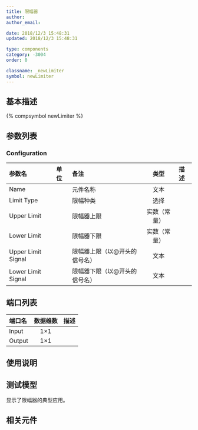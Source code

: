 ```yaml
---
title: 限幅器
author: 
author_email:

date: 2018/12/3 15:48:31
updated: 2018/12/3 15:48:31

type: components
category: -3004
order: 0

classname: _newLimiter
symbol: newLimiter
---
```

## 基本描述
{% compsymbol newLimiter %}

## 参数列表
### Configuration
| 参数名 | 单位 | 备注 | 类型 | 描述 |
| :--- | :--- | :--- | :--: | :--- |
| Name |  | 元件名称 | 文本 |  |
| Limit Type |  | 限幅种类 | 选择 |  |
| Upper Limit |  | 限幅器上限 | 实数（常量） |  |
| Lower Limit |  | 限幅器下限 | 实数（常量） |  |
| Upper Limit Signal |  | 限幅器上限（以@开头的信号名） | 文本 |  |
| Lower Limit Signal |  | 限幅器下限（以@开头的信号名） | 文本 |  |


## 端口列表

| 端口名 | 数据维数 | 描述 |
| :--- | :--:  | :--- |
| Input | 1×1 | |                   
| Output | 1×1 | |                   

## 使用说明


## 测试模型
[<test name>](<test link>)显示了限幅器的典型应用。

## 相关元件


